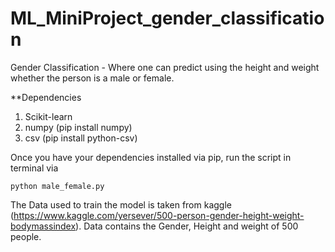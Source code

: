 # ML_MiniProject_gender_classification
Gender Classification - Where one can predict using the height and weight whether the person is a male or female.

**Dependencies

1) Scikit-learn
2) numpy (pip install numpy)
3) csv (pip install python-csv)

Once you have your dependencies installed via pip, run the script in terminal via

    python male_female.py

The Data used to train the model is taken from kaggle (https://www.kaggle.com/yersever/500-person-gender-height-weight-bodymassindex). Data contains the Gender, Height and weight of 500 people. 
